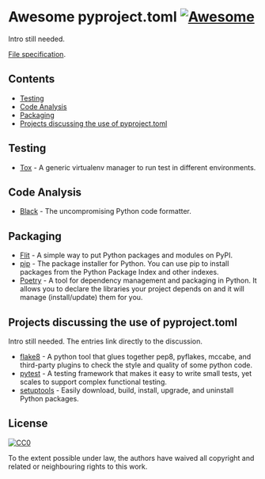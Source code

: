 # Awesome pyproject.toml [![Awesome](https://awesome.re/badge.svg)](https://awesome.re)

Intro still needed.

[File specification](https://www.python.org/dev/peps/pep-0518/#specification).


## Contents

- [Testing](#testing)
- [Code Analysis](#code-analysis)
- [Packaging](#packaging)
- [Projects discussing the use of pyproject.toml](#projects-discussing-the-use-of-pyprojecttoml)


## Testing

- [Tox](https://tox.readthedocs.io/en/3.14.2/example/basic.html#pyproject-toml-tox-legacy-ini) - A generic virtualenv manager to run test in different environments.


## Code Analysis

- [Black](https://black.readthedocs.io/en/stable/pyproject_toml.html) - The uncompromising Python code formatter.


## Packaging

- [Flit](https://flit.readthedocs.io/en/stable/pyproject_toml.html) - A simple way to put Python packages and modules on PyPI.
- [pip](https://pip.pypa.io/en/stable/reference/pip/#pep-517-and-518-support) - The package installer for Python. You can use pip to install packages from the Python Package Index and other indexes.
- [Poetry](https://python-poetry.org/docs/pyproject/) - A tool for dependency management and packaging in Python. It allows you to declare the libraries your project depends on and it will manage (install/update) them for you.


## Projects discussing the use of pyproject.toml

Intro still needed. The entries link directly to the discussion.

- [flake8](https://gitlab.com/pycqa/flake8/issues/428) - A python tool that glues together pep8, pyflakes, mccabe, and third-party plugins to check the style and quality of some python code.
- [pytest](https://github.com/pytest-dev/pytest/issues/1556) - A testing framework that makes it easy to write small tests, yet scales to support complex functional testing.
- [setuptools](https://github.com/pypa/setuptools/issues/1688) - Easily download, build, install, upgrade, and uninstall Python packages.


## License

[![CC0](https://mirrors.creativecommons.org/presskit/buttons/88x31/svg/cc-zero.svg)](https://creativecommons.org/publicdomain/zero/1.0/)

To the extent possible under law, the authors have waived all copyright and related or neighbouring rights to this work.
